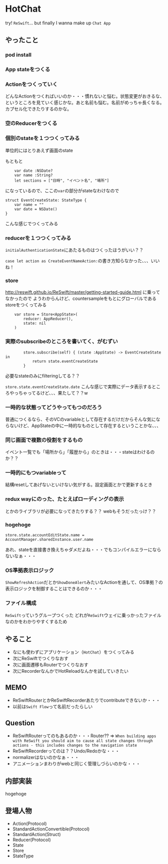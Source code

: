 # HotChat

try! `ReSwift`... but finally I wanna make up `Chat App`

## やったこと

### pod install

### App stateをつくる

### Actionをつくっていく

どんなActionをつくればいいのか・・・慣れないと悩む。状態変更がおきるな、というところを見ていく感じかな。あと名前も悩む。名前がめっちゃ長くなる。カプセル化できたりするのかな。

### 空のReducerをつくる

### 個別のstateを１つつくってみる

単位的にはとりあえず画面のstate

もともと
```
    var date :NSDate?
    var name :String?
    let sections = ["日時", "イベント名", "場所"]
```

になっているので、ここの`var`の部分がstateなわけなので

```
struct EventCreateState: StateType {
    var name = ""
    var date = NSDate()
}
```

こんな感じでつくってみる

### reducerを１つつくってみる

`initialAuthenticationState`にあたるものはつくったほうがいい？？

`case let action as CreateEventNameAction:`の書き方知らなかった、、、いいね！

### store

http://reswift.github.io/ReSwift/master/getting-started-guide.html に乗ってなかったので
ようわからんけど、countersampleをもとにグローバルであるstoreをつくってみる

```
    var store = Store<AppState>(
        reducer: AppReducer(),
        state: nil
    )
```

### 実際のsubscribeのところを書いてく、がむずい

```
        store.subscribe(self) { (state :AppState) -> EventCreateState in
            return state.eventCreateState
        }
```

必要なstateのみにfilteringしてる？？

`store.state.eventCreateState.date`
こんな感じで実際にデータ表示するところやっちゃってるけど、、、果たして？？w

### 一時的な状態ってどうやってもつのだろう

普通につくるなら、そのVCのvariableとして存在するだけだからそんな気にならないけど、AppStateの中に一時的なものとして存在するということかな、、、

### 同じ画面で複数の役割をするもの

イベント一覧でも「場所から」「履歴から」のときは・・・stateはわけるのか？？

### 一時的にもつvariableって

結構resetしてあげないといけない気がする。設定画面とかで更新するとき

### redux wayにのった、たとえばローディングの表示

とかのライブラリが必要になってきたりする？？
webもそうだったっけ？？

### hogehoge 

```
store.state.accountEditState.name = AccountManager.sharedInstance.user.name
```

あれ、stateを直接書き換えちゃダメだよね・・・でもコンパイルエラーにならないなぁ・・・

### OS準拠表示ロジック

`ShowRefreshAction`だとか`ShowDoneAlert`みたいなActionを通して、OS準拠？の表示ロジックを制御することはできるのか・・・

### ファイル構成

`ReSwift`っていうグループつくった
どれが`ReSwift`ウェイに乗っかったファイルなのかをわかりやすくするため

## やること

- なにも使わずにアプリケーション（`HotChat`）をつくってみる
- 次にReSwiftでつくりなおす
- 次に画面遷移もRouterでつくりなおす
- 次にRecorderなんかでHotReloadなんかを試していきたい

## MEMO

- ReSwiftRouterとかReSwiftRecorderあたりでcontributeできないか・・・
- 以前は`Swift Flow`って名前だったらしい

## Question

- ReSwiftRouterってのもあるのか・・・Router?? =>  `When building apps with ReSwift you should aim to cause all state changes through actions - this includes changes to the navigation state`
- ReSwiftRecorderってのは？？Undo/Redoかな・・・
- normalizerはないのかなぁ・・・
- アニメーションまわりがwebと同じく管理しづらいのかな・・・

## 内部実装

hogehoge

## 登場人物

- Action(Protocol)
- StandardActionConvertible(Protocol)
- StandardAction(Struct)
- Reducer(Protocol)
- State
- Store
- StateType
